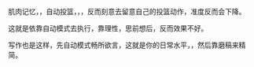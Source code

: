 肌肉记忆，，自动投篮，，，反而刻意去留意自己的投篮动作，准度反而会下降。

这就是依靠自动模式去执行，靠理性，思前想后，反而效果不好。

写作也是这样，先自动模式畅所欲言，这就是你的日常水平，，然后靠磨稿来精简。

